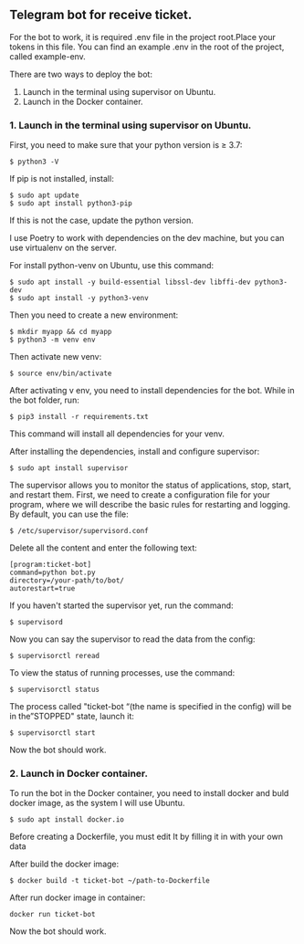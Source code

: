 ## Telegram bot for receive ticket.

For the bot to work, it is required .env file in the project root.Place your tokens in this file.
You can find an example .env in the root of the project, called example-env.

There are two ways to deploy the bot:

1. Launch in the terminal using supervisor on Ubuntu.
2. Launch in the Docker container.

### 1. Launch in the terminal using supervisor on Ubuntu.

First, you need to make sure that your python version is ≥ 3.7:

```
$ python3 -V
```
If pip is not installed, install:
```
$ sudo apt update
$ sudo apt install python3-pip
```

If this is not the case, update the python version.

I use Poetry to work with dependencies on the dev machine, but you can use virtualenv on the server.

For install python-venv on Ubuntu, use this command: 
```
$ sudo apt install -y build-essential libssl-dev libffi-dev python3-dev
$ sudo apt install -y python3-venv
```

Then you need to create a new environment:

```
$ mkdir myapp && cd myapp
$ python3 -m venv env
```
Then activate new venv:
```
$ source env/bin/activate

```
After activating v env, you need to install dependencies for the bot. While in the bot folder, run:
```
$ pip3 install -r requirements.txt
```
This command will install all dependencies for your venv.

After installing the dependencies, install and configure supervisor:
```
$ sudo apt install supervisor
```
The supervisor allows you to monitor the status of applications, stop, start, and restart them. First, we need to create a configuration file for your program, where we will describe the basic rules for restarting and logging. By default, you can use the file:
```
$ /etc/supervisor/supervisord.conf
```
Delete all the content and enter the following text:
```
[program:ticket-bot]
command=python bot.py
directory=/your-path/to/bot/
autorestart=true
```
If you haven't started the supervisor yet, run the command:
```
$ supervisord
```
Now you can say the supervisor to read the data from the config:
```
$ supervisorctl reread
```
To view the status of running processes, use the command:
```
$ supervisorctl status
```
The process called "ticket-bot “(the name is specified in the config) will be in the”STOPPED" state, launch it:
```
$ supervisorctl start
```
Now the bot should work.

### 2. Launch in Docker container.

To run the bot in the Docker container, you need to install docker and buld docker image, as the system I will use Ubuntu.
```
$ sudo apt install docker.io

```
Before creating a Dockerfile, you must edit It by filling it in with your own data

After build the docker image:
```
$ docker build -t ticket-bot ~/path-to-Dockerfile
```
After run docker image in container:
```
docker run ticket-bot 
```
Now the bot should work.